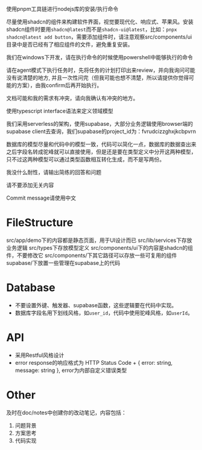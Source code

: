 使用pnpm工具链进行nodejs库的安装/执行命令

尽量使用shadcn的组件来构建软件界面，视觉要现代化、响应式、苹果风。安装shadcn组件时要用`shadcn@latest`而不是`shadcn-ui@latest`，比如：`pnpx shadcn@latest add button`，需要添加组件时，请注意观察src/components/ui目录中是否已经有了相应组件的文件，避免重复安装。

我们在windows下开发，请在执行命令的时候使用powershell中能够执行的命令

请在agent模式下执行任务时，先将任务的计划打印出来review，并向我询问可能没有说清楚的地方, 并且一次性问完（但我可能也想不清楚，所以请提供你觉得可能的方案），由我confirm后再开始执行。

文档可能和我的需求有冲突，请向我确认有冲突的地方。

使用typescript interface语法来定义领域模型

我们采用serverless的架构，使用supabase，大部分业务逻辑使用browser端的supabase client去查询，我们supabase的project_id为：fvrudcizzghxjkcbpvrn

数据库的模型尽量和代码中的模型一致，代码可以简化一点，数据库的数据查出来之后字段名转成驼峰就可以直接使用，但是还是要在类型定义中分开这两种模型，只不过这两种模型可以通过类型函数相互转化生成，而不是写两份。

我没什么耐性，请输出简练的回答和问题

请不要添加无关内容

Commit message请使用中文

# FileStructure
src/app/demo下的内容都是静态页面，用于UI设计而已
src/lib/services下存放业务逻辑
src/types下存放模型定义
src/components/ui下的内容是shadcn的组件，不要修改它
src/components/下其它路径可以存放一些可复用的组件
supabase/下放置一些管理在supabase上的代码

# Database
- 不要设置外键、触发器、supabase函数，这些逻辑要在代码中实现。
- 数据库字段名用下划线风格，如`user_id`，代码中使用驼峰风格，如`userId`。

# API
- 采用Restful风格设计
- error response的响应格式为 HTTP Status Code + { error: string, message: string }, error为内部自定义错误类型

# Other
及时在doc/notes中创建你的改动笔记，内容包括：
1. 问题背景
2. 方案思考
3. 代码实现